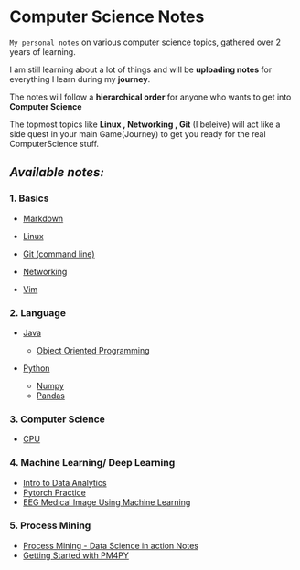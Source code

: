 # Computer Science Notes 




`My personal notes` on various computer science topics, gathered over 2 years of learning.

I am still learning about a lot of things and will be **uploading notes** for everything I learn during my **journey**.

The notes will follow a **hierarchical order** for anyone who wants to get into **Computer Science** 

The topmost topics like **Linux , Networking , Git** (I beleive) will act like a side quest in your main Game(Journey) to get you ready for the real ComputerScience stuff. 


## ***Available notes:***

### 1. Basics

* [Markdown](https://github.com/parthshr370/Computer-Science-Notes/blob/main/Notes/Markdown-Notes.md)
* [Linux](https://github.com/parthshr370/Computer-Science-Notes/blob/main/Notes/Linux%20notes.md)
* [Git (command line)](https://github.com/parthshr370/Computer-Science-Notes/blob/main/Notes/Git%20and%20Github.md)
* [Networking](https://github.com/parthshr370/Computer-Science-Notes/blob/main/Notes/Computer%20Networking.md)

* [Vim](https://github.com/parthshr370/Computer-Science-Notes/blob/main/Notes/Vim.md)

### 2. Language
* [Java](https://github.com/parthshr370/Computer-Science-Notes/blob/main/Notes/Java.md)

  - [Object Oriented Programming](https://github.com/parthshr370/Computer-Science-Notes/blob/main/Notes/OOPs.md)

* [Python](https://github.com/parthshr370/Computer-Science-Notes/blob/main/Notes/Python.md)
    
    * [Numpy](https://github.com/parthshr370/Computer-Science-Notes/blob/main/Notes/Numpy.md)
    * [Pandas](https://github.com/parthshr370/Computer-Science-Notes/blob/main/Notes/Pandas.md)

### 3. Computer Science


* [CPU](https://github.com/parthshr370/Computer-Science-Notes/blob/main/Notes/CPU.md)


### 4. Machine Learning/ Deep Learning

* [Intro to Data Analytics](https://github.com/parthshr370/Computer-Science-Notes/blob/main/Notes/Intro%20to%20Data%20Analytics.md)
* [Pytorch Practice](https://github.com/parthshr370/Pytorch-Practice)
* [EEG Medical Image Using Machine Learning](https://github.com/parthshr370/EEG/)



### 5. Process Mining

* [Process Mining - Data Science in action Notes](https://github.com/parthshr370/Process-Mining/)
* [Getting Started with PM4PY](https://github.com/parthshr370/Notes/pm4py.md)










